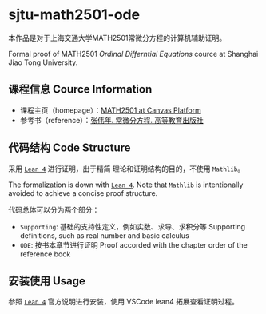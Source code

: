 # sjtu-math2501-ode

本作品是对于上海交通大学MATH2501常微分方程的计算机辅助证明。

Formal proof of MATH2501 *Ordinal Differntial Equations* cource at Shanghai Jiao Tong University.

## 课程信息 Cource Information

* 课程主页（homepage）：[MATH2501 at Canvas Platform](https://oc.sjtu.edu.cn/courses/39366)
* 参考书（reference）：[张伟年. 常微分方程. 高等教育出版社](https://www.hep.com.cn/book/show/91dc74ea-8bd8-45f3-a774-610faffa3c68)

## 代码结构 Code Structure

采用 [`Lean 4`](https://github.com/leanprover/lean4) 进行证明，出于精简 理论和证明结构的目的，不使用 `Mathlib`。

The formalization is down with [`Lean 4`](https://github.com/leanprover/lean4). Note that `Mathlib` is intentionally avoided to achieve a concise proof structure.

代码总体可以分为两个部分：

- `Supporting`: 基础的支持性定义，例如实数、求导、求积分等 Supporting definitions, such as real number and basic calculus
- `ODE`: 按书本章节进行证明 Proof accorded with the chapter order of the reference book

## 安装使用 Usage

参照 [`Lean 4`](https://github.com/leanprover/lean4) 官方说明进行安装，使用 VSCode lean4 拓展查看证明过程。